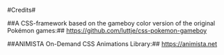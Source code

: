 #Credits#

##A CSS-framework based on the gameboy color version of the original Pokémon games:##
https://github.com/luttje/css-pokemon-gameboy

##ANIMISTA On-Demand CSS Animations Library:##
https://animista.net
